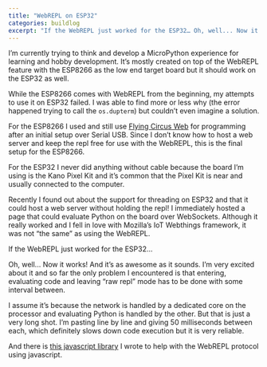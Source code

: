 ```yaml
---
title: "WebREPL on ESP32"
categories: buildlog
excerpt: "If the WebREPL just worked for the ESP32… Oh, well... Now it works!"
---
```


I’m currently trying to think and develop a MicroPython experience for learning and hobby development. It’s mostly created on top of the WebREPL feature with the ESP8266 as the low end target board but it should work on the ESP32 as well.

While the ESP8266 comes with WebREPL from the beginning, my attempts to use it on ESP32 failed. I was able to find more or less why (the error happened trying to call the `os.dupterm`) but couldn’t even imagine a solution.

For the ESP8266 I used and still use [Flying Circus Web](http://flying-circus-web.herokuapp.com) for programming after an initial setup over Serial USB. Since I don’t know how to host a web server and keep the repl free for use with the WebREPL, this is the final setup for the ESP8266.

For the ESP32 I never did anything without cable because the board I’m using is the Kano Pixel Kit and it’s common that the Pixel Kit is near and usually connected to the computer.

Recently I found out about the support for threading on ESP32 and that it could host a web server without holding the repl! I immediately hosted a page that could evaluate Python on the board over WebSockets. Although it really worked and I fell in love with Mozilla’s IoT Webthings framework, it was not “the same” as using the WebREPL.

If the WebREPL just worked for the ESP32…

Oh, well... Now it works! And it’s as awesome as it sounds. I’m very excited about it and so far the only problem I encountered is that entering, evaluating code and leaving “raw repl” mode has to be done with some interval between.

I assume it’s because the network is handled by a dedicated core on the processor and evaluating Python is handled by the other. But that is just a very long shot. I’m pasting line by line and giving 50 milliseconds between each, which definitely slows down code execution but it is very reliable.

And there is [this javascript library](https://github.com/murilopolese/webrepl-client) I wrote to help with the WebREPL protocol using javascript.
